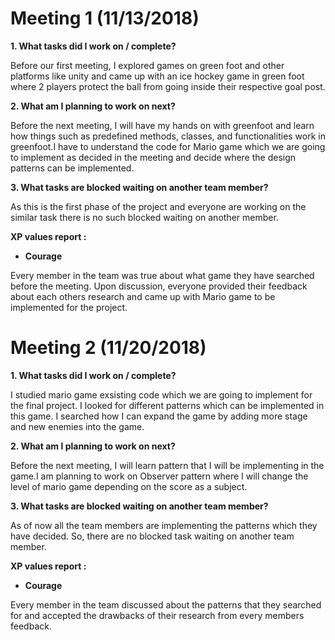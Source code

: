 # Meeting 1 (11/13/2018)

**1. What tasks did I work on / complete?**

Before our first meeting, I explored games on green foot and other platforms like unity and came up with an ice hockey game in green foot
where 2 players protect the ball from going inside their respective goal post.

**2. What am I planning to work on next?**

Before the next meeting, I will have my hands on with greenfoot and learn how things such as predefined methods, classes, and functionalities 
work in greenfoot.I have to understand the code for Mario game which we are going to implement as decided in the meeting and decide where the design
patterns can be implemented.

**3. What tasks are blocked waiting on another team member?**

As this is the first phase of the project and everyone are working on the similar task there is no such blocked waiting on another member.

**XP values report :**

- **Courage**

Every member in the team was true about what game they have searched before the meeting. Upon discussion, everyone provided  their feedback
about each others research and came up with Mario game to be implemented for the project. 


# Meeting 2 (11/20/2018)

**1. What tasks did I work on / complete?**

I studied mario game exsisting code which we are going to implement for the final project. I looked for different patterns which can be
implemented in this game. I searched how I can expand the game by adding more stage and new enemies into the game.

**2. What am I planning to work on next?**

Before the next meeting, I will learn pattern that I will be implementing in the game.I am planning to work on Observer pattern where I will change the level of mario game depending on the score as a subject.

**3. What tasks are blocked waiting on another team member?**

As of now all the team members are implementing the patterns which they have decided. So, there are no blocked task waiting on another team member. 

**XP values report :**

- **Courage**

Every member in the team discussed about the patterns that they searched for and accepted the drawbacks of their research from every members feedback.
